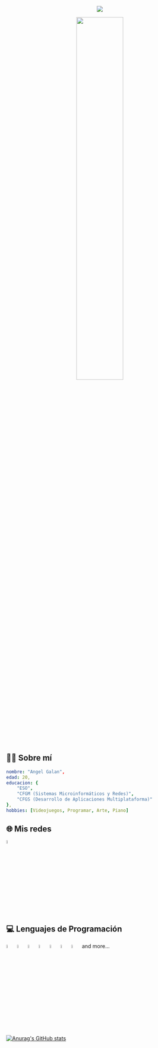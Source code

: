 <p align="center">
  <img src="https://capsule-render.vercel.app/api?text=Mi%20Perfil&animation=fadeIn&type=waving&color=gradient&height=100"/>
</p>

<div align="center">
  <img width="50%" src="https://i.redd.it/1d11s820dgm91.gif"/>
</div>

<h2>🧑‍💻 Sobre mí</h2>

```yaml
nombre: "Angel Galan",
edad: 20,
educacion: {
    "ESO",
    "CFGM (Sistemas Microinformáticos y Redes)",
    "CFGS (Desarrollo de Aplicaciones Multiplataforma)"
},
hobbies: [Videojuegos, Programar, Arte, Piano]
```

<h2>🌐 Mis redes</h2>
<a href="https://www.linkedin.com/in/angel-galan-aixut-750a49293">
  <img width="5%" src="https://upload.wikimedia.org/wikipedia/commons/c/ca/LinkedIn_logo_initials.png"/>
</a>

<h2>💻 Lenguajes de Programación</h2> 
<div float="left">
  <img width="5%" src="https://cdn.jsdelivr.net/gh/devicons/devicon@latest/icons/javascript/javascript-original.svg"/>
  <img width="5%" src="https://cdn.jsdelivr.net/gh/devicons/devicon@latest/icons/java/java-original-wordmark.svg"/>
  <img width="5%" src="https://cdn.jsdelivr.net/gh/devicons/devicon@latest/icons/html5/html5-original-wordmark.svg"/>
  <img width="5%" src="https://cdn.jsdelivr.net/gh/devicons/devicon@latest/icons/css3/css3-original-wordmark.svg"/>
  <img width="5%" src="https://cdn.jsdelivr.net/gh/devicons/devicon@latest/icons/nodejs/nodejs-original-wordmark.svg"/>
  <img width="5%" src="https://cdn.jsdelivr.net/gh/devicons/devicon@latest/icons/sqldeveloper/sqldeveloper-original.svg"/>
  <img width="5%" src="https://cdn.jsdelivr.net/gh/devicons/devicon@latest/icons/dotnetcore/dotnetcore-original.svg"/>
  and more...
</div>

<br></br>
[![Anurag's GitHub stats](https://github-readme-stats.vercel.app/api?username=agalan14&show_icons=true&theme=transparent&locale=es)](https://github.com/anuraghazra/github-readme-stats)
